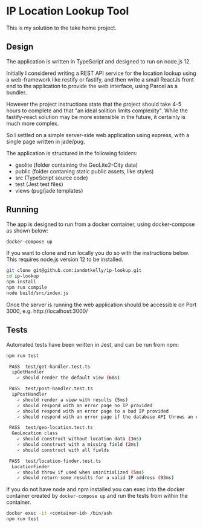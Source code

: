 # IP Location Lookup Tool

This is my solution to the take home project.

## Design

The application is written in TypeScript and designed to run on node.js 12.

Initially I considered writing a REST API service for the location lookup using
a web-framework like restify or fastify, and then write a small ReactJs front
end to the application to provide the web interface, using Parcel as a bundler.

However the project instructions state that the project should take 4-5
hours to complete and that "an ideal solition limits complexity".  While the 
fastify-react solution may be more extensible in the future, it certainly 
is much more complex.

So I settled on a simple server-side web application using express, with
a single page written in jade/pug.

The application is structured in the following folders:

- geolite (folder containing the GeoLite2-City data)
- public  (folder contaning static public assets, like styles)
- src     (TypeScript source code)
- test    (Jest test files)
- views   (pug/jade templates)

## Running

The app is designed to run from a docker container, using docker-compose as shown below:

```sh
docker-compose up
```

If you want to clone and run locally you do so with the instructions below.  This requires node.js version 12 to be installed.

```sh
git clone git@github.com:iandotkelly/ip-lookup.git
cd ip-lookup
npm install
npm run compile
node build/src/index.js
```

Once the server is running the web application should be accessible on Port 3000, e.g. http://localhost:3000/

## Tests

Automated tests have been written in Jest, and can be run from npm:

```sh
npm run test

 PASS  test/get-handler.test.ts
  ipGetHandler
    ✓ should render the default view (6ms)

 PASS  test/post-handler.test.ts
  ipPostHandler
    ✓ should render a view with results (5ms)
    ✓ should respond with an error page no IP provided
    ✓ should respond with an error page to a bad IP provided
    ✓ should respond with an error page if the database API throws an error (1ms)

 PASS  test/geo-location.test.ts
  GeoLocation class
    ✓ should construct without location data (3ms)
    ✓ should construct with a missing field (2ms)
    ✓ should construct with all fields

 PASS  test/location-finder.test.ts
  LocationFinder
    ✓ should throw if used when uninitialized (5ms)
    ✓ should return some results for a valid IP address (93ms)
```

If you do not have node and npm installed you can exec into the docker
container created by `docker-compose up` and run the tests from within the
container.

```sh
docker exec -it <container-id> /bin/ash
npm run test
```